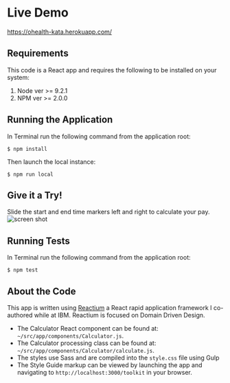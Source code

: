 # Live Demo

https://ohealth-kata.herokuapp.com/

## Requirements

This code is a React app and requires the following to be installed on your system:

1.  Node ver >= 9.2.1
2.  NPM ver >= 2.0.0

## Running the Application

In Terminal run the following command from the application root:

```
$ npm install
```

Then launch the local instance:

```
$ npm run local
```

## Give it a Try!

Slide the start and end time markers left and right to calculate your pay.
![screen shot](https://image.ibb.co/eOMz9J/kata_ss.jpg)

## Running Tests

In Terminal run the following command from the application root:

```
$ npm test
```

## About the Code

This app is written using [Reactium](https://github.com/Atomic-Reactor/Reactium) a React rapid application framework I co-authored while at IBM. Reactium is focused on Domain Driven Design.

-   The Calculator React component can be found at: `~/src/app/components/Calculator.js`.
-   The Calculator processing class can be found at: `~/src/app/components/Calculator/calculate.js`.
-   The styles use Sass and are compiled into the `style.css` file using Gulp
-   The Style Guide markup can be viewed by launching the app and navigating to `http://localhost:3000/toolkit` in your browser.
